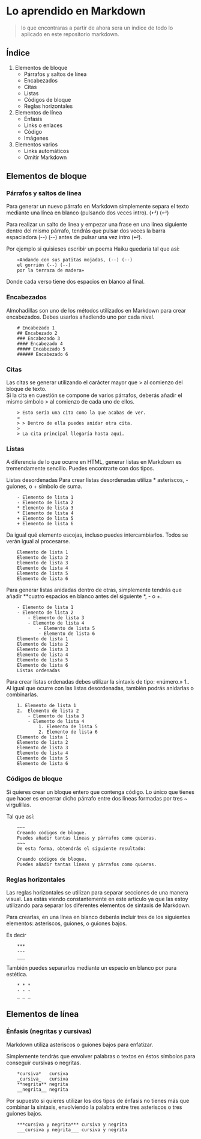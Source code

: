 # Lo aprendido en Markdown
> lo que encontraras a partir de ahora sera un indice de todo lo aplicado en este repositorio markdown.

## Índice
1. Elementos de bloque
    - Párrafos y saltos de línea
    - Encabezados
    - Citas
    - Listas
    - Códigos de bloque
    - Reglas horizontales
2. Elementos de línea
    - Énfasis
    - Links o enlaces
    - Código
    - Imágenes
3. Elementos varios
    - Links automáticos
    - Omitir Markdown
## Elementos de bloque
### Párrafos y saltos de línea 
Para generar un nuevo párrafo en Markdown simplemente separa el texto mediante una línea en blanco (pulsando dos veces intro).  (↵) (↵)

Para realizar un salto de línea y empezar una frase en una línea siguiente dentro del mismo párrafo, tendrás que pulsar dos veces la barra espaciadora (--) (--) antes de pulsar una vez intro (↵).  

Por ejemplo si quisieses escribir un poema Haiku quedaría tal que así:
            
        «Andando con sus patitas mojadas, (--) (--)  
        el gorrión (--) (--)    
        por la terraza de madera»

Donde cada verso tiene dos espacios en blanco al final.
### Encabezados
Almohadillas son uno de los métodos utilizados en Markdown para crear encabezados. Debes usarlos añadiendo uno por cada nivel.  

        # Encabezado 1
        ## Encabezado 2
        ### Encabezado 3
        #### Encabezado 4
        ##### Encabezado 5
        ###### Encabezado 6

### Citas
Las citas se generar utilizando el carácter mayor que > al comienzo del bloque de texto.  
Si la cita en cuestión se compone de varios párrafos, deberás añadir el mismo símbolo > al comienzo de cada uno de ellos.  

        > Esto sería una cita como la que acabas de ver.
        > 
        > > Dentro de ella puedes anidar otra cita.
        > 
        > La cita principal llegaría hasta aquí. 

### Listas

A diferencia de lo que ocurre en HTML, generar listas en Markdown es tremendamente sencillo. Puedes encontrarte con dos tipos.

Listas desordenadas
Para crear listas desordenadas utiliza * asteriscos, - guiones, o + símbolo de suma.  
        
        - Elemento de lista 1
        - Elemento de lista 2
        * Elemento de lista 3
        * Elemento de lista 4
        + Elemento de lista 5
        + Elemento de lista 6
  
Da igual qué elemento escojas, incluso puedes intercambiarlos. Todos se verán igual al procesarse.

        Elemento de lista 1
        Elemento de lista 2
        Elemento de lista 3
        Elemento de lista 4
        Elemento de lista 5
        Elemento de lista 6
Para generar listas anidadas dentro de otras, simplemente tendrás que añadir **cuatro espacios en blanco antes del siguiente *, - o +.

        - Elemento de lista 1
        - Elemento de lista 2
            - Elemento de lista 3
            - Elemento de lista 4
                - Elemento de lista 5
                - Elemento de lista 6
        Elemento de lista 1
        Elemento de lista 2
        Elemento de lista 3
        Elemento de lista 4
        Elemento de lista 5
        Elemento de lista 6
        Listas ordenadas
Para crear listas ordenadas debes utilizar la sintaxis de tipo: «número.» 1.. Al igual que ocurre con las listas desordenadas, también podrás anidarlas o combinarlas.

        1. Elemento de lista 1
        2.  Elemento de lista 2
            - Elemento de lista 3
            - Elemento de lista 4
                1. Elemento de lista 5
                2. Elemento de lista 6
        Elemento de lista 1
        Elemento de lista 2
        Elemento de lista 3
        Elemento de lista 4
        Elemento de lista 5
        Elemento de lista 6

### Códigos de bloque
Si quieres crear un bloque entero que contenga código. Lo único que tienes que hacer es encerrar dicho párrafo entre dos líneas formadas por tres ~ virgulillas.

Tal que así:  

        ~~~
        Creando códigos de bloque.
        Puedes añadir tantas líneas y párrafos como quieras.  
        ~~~
        De esta forma, obtendrás el siguiente resultado:
        
        Creando códigos de bloque.
        Puedes añadir tantas líneas y párrafos como quieras.
        
### Reglas horizontales
Las reglas horizontales se utilizan para separar secciones de una manera visual. Las estás viendo constantemente en este artículo ya que las estoy utilizando para separar los diferentes elementos de sintaxis de Markdown.

Para crearlas, en una línea en blanco deberás incluir tres de los siguientes elementos: asteriscos, guiones, o guiones bajos.

Es decir
        
        ***
        ---
        ___
También puedes separarlos mediante un espacio en blanco por pura estética.

        * * *
        - - -
        _ _ _
        
## Elementos de línea
### Énfasis (negritas y cursivas)
Markdown utiliza asteriscos o guiones bajos para enfatizar.

Simplemente tendrás que envolver palabras o textos en éstos símbolos para conseguir cursivas o negritas.  
 
        *cursiva*	cursiva
        _cursiva_	cursiva
        **negrita**	negrita
        __negrita__	negrita
Por supuesto si quieres utilizar los dos tipos de énfasis no tienes más que combinar la sintaxis, envolviendo la palabra entre tres asteriscos o tres guiones bajos.  

        ***cursiva y negrita***	cursiva y negrita
        ___cursiva y negrita___	cursiva y negrita
